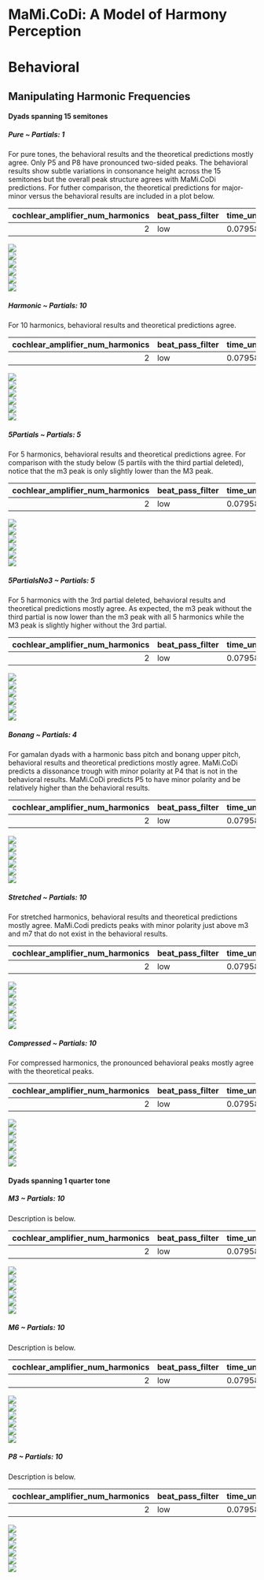 MaMi.CoDi: A Model of Harmony Perception
================

# Behavioral

## Manipulating Harmonic Frequencies

#### Dyads spanning 15 semitones

##### Pure ~ Partials: 1

For pure tones, the behavioral results and the theoretical predictions
mostly agree. Only P5 and P8 have pronounced two-sided peaks. The
behavioral results show subtle variations in consonance height across
the 15 semitones but the overall peak structure agrees with MaMi.CoDi
predictions. For futher comparison, the theoretical predictions for
major-minor versus the behavioral results are included in a plot below.

| cochlear_amplifier_num_harmonics | beat_pass_filter | time_uncertainty | space_uncertainty | smoothing_sigma | pseudo_octave |
|---:|:---|:---|:---|---:|---:|
| 2 | low | 0.07958 | 0.07958 | 0.2 | 2 |

![](man/figures/README-unnamed-chunk-4-1.png)<!-- -->  
![](man/figures/README-unnamed-chunk-4-2.png)<!-- -->  
![](man/figures/README-unnamed-chunk-4-3.png)<!-- -->  
![](man/figures/README-unnamed-chunk-4-4.png)<!-- -->  
![](man/figures/README-unnamed-chunk-4-5.png)<!-- -->  
![](man/figures/README-unnamed-chunk-4-6.png)<!-- -->

##### Harmonic ~ Partials: 10

For 10 harmonics, behavioral results and theoretical predictions agree.

| cochlear_amplifier_num_harmonics | beat_pass_filter | time_uncertainty | space_uncertainty | smoothing_sigma | pseudo_octave |
|---:|:---|:---|:---|---:|---:|
| 2 | low | 0.07958 | 0.07958 | 0.2 | 2 |

![](man/figures/README-unnamed-chunk-4-7.png)<!-- -->  
![](man/figures/README-unnamed-chunk-4-8.png)<!-- -->  
![](man/figures/README-unnamed-chunk-4-9.png)<!-- -->  
![](man/figures/README-unnamed-chunk-4-10.png)<!-- -->  
![](man/figures/README-unnamed-chunk-4-11.png)<!-- -->  
![](man/figures/README-unnamed-chunk-4-12.png)<!-- -->

##### 5Partials ~ Partials: 5

For 5 harmonics, behavioral results and theoretical predictions agree.
For comparison with the study below (5 partils with the third partial
deleted), notice that the m3 peak is only slightly lower than the M3
peak.

| cochlear_amplifier_num_harmonics | beat_pass_filter | time_uncertainty | space_uncertainty | smoothing_sigma | pseudo_octave |
|---:|:---|:---|:---|---:|---:|
| 2 | low | 0.07958 | 0.07958 | 0.2 | 2 |

![](man/figures/README-unnamed-chunk-4-13.png)<!-- -->  
![](man/figures/README-unnamed-chunk-4-14.png)<!-- -->  
![](man/figures/README-unnamed-chunk-4-15.png)<!-- -->  
![](man/figures/README-unnamed-chunk-4-16.png)<!-- -->  
![](man/figures/README-unnamed-chunk-4-17.png)<!-- -->  
![](man/figures/README-unnamed-chunk-4-18.png)<!-- -->

##### 5PartialsNo3 ~ Partials: 5

For 5 harmonics with the 3rd partial deleted, behavioral results and
theoretical predictions mostly agree. As expected, the m3 peak without
the third partial is now lower than the m3 peak with all 5 harmonics
while the M3 peak is slightly higher without the 3rd partial.

| cochlear_amplifier_num_harmonics | beat_pass_filter | time_uncertainty | space_uncertainty | smoothing_sigma | pseudo_octave |
|---:|:---|:---|:---|---:|---:|
| 2 | low | 0.07958 | 0.07958 | 0.2 | 2 |

![](man/figures/README-unnamed-chunk-4-19.png)<!-- -->  
![](man/figures/README-unnamed-chunk-4-20.png)<!-- -->  
![](man/figures/README-unnamed-chunk-4-21.png)<!-- -->  
![](man/figures/README-unnamed-chunk-4-22.png)<!-- -->  
![](man/figures/README-unnamed-chunk-4-23.png)<!-- -->  
![](man/figures/README-unnamed-chunk-4-24.png)<!-- -->

##### Bonang ~ Partials: 4

For gamalan dyads with a harmonic bass pitch and bonang upper pitch,
behavioral results and theoretical predictions mostly agree. MaMi.CoDi
predicts a dissonance trough with minor polarity at P4 that is not in
the behavioral results. MaMi.CoDi predicts P5 to have minor polarity and
be relatively higher than the behavioral results.

| cochlear_amplifier_num_harmonics | beat_pass_filter | time_uncertainty | space_uncertainty | smoothing_sigma | pseudo_octave |
|---:|:---|:---|:---|---:|---:|
| 2 | low | 0.07958 | 0.07958 | 0.2 | 2 |

![](man/figures/README-unnamed-chunk-4-25.png)<!-- -->  
![](man/figures/README-unnamed-chunk-4-26.png)<!-- -->  
![](man/figures/README-unnamed-chunk-4-27.png)<!-- -->  
![](man/figures/README-unnamed-chunk-4-28.png)<!-- -->  
![](man/figures/README-unnamed-chunk-4-29.png)<!-- -->  
![](man/figures/README-unnamed-chunk-4-30.png)<!-- -->

##### Stretched ~ Partials: 10

For stretched harmonics, behavioral results and theoretical predictions
mostly agree. MaMi.Codi predicts peaks with minor polarity just above m3
and m7 that do not exist in the behavioral results.

| cochlear_amplifier_num_harmonics | beat_pass_filter | time_uncertainty | space_uncertainty | smoothing_sigma | pseudo_octave |
|---:|:---|:---|:---|---:|---:|
| 2 | low | 0.07958 | 0.07958 | 0.2 | 2.1 |

![](man/figures/README-unnamed-chunk-4-31.png)<!-- -->  
![](man/figures/README-unnamed-chunk-4-32.png)<!-- -->  
![](man/figures/README-unnamed-chunk-4-33.png)<!-- -->  
![](man/figures/README-unnamed-chunk-4-34.png)<!-- -->  
![](man/figures/README-unnamed-chunk-4-35.png)<!-- -->  
![](man/figures/README-unnamed-chunk-4-36.png)<!-- -->

##### Compressed ~ Partials: 10

For compressed harmonics, the pronounced behavioral peaks mostly agree
with the theoretical peaks.

| cochlear_amplifier_num_harmonics | beat_pass_filter | time_uncertainty | space_uncertainty | smoothing_sigma | pseudo_octave |
|---:|:---|:---|:---|---:|---:|
| 2 | low | 0.07958 | 0.07958 | 0.2 | 1.9 |

![](man/figures/README-unnamed-chunk-4-37.png)<!-- -->  
![](man/figures/README-unnamed-chunk-4-38.png)<!-- -->  
![](man/figures/README-unnamed-chunk-4-39.png)<!-- -->  
![](man/figures/README-unnamed-chunk-4-40.png)<!-- -->  
![](man/figures/README-unnamed-chunk-4-41.png)<!-- -->  
![](man/figures/README-unnamed-chunk-4-42.png)<!-- -->

#### Dyads spanning 1 quarter tone

##### M3 ~ Partials: 10

Description is below.

| cochlear_amplifier_num_harmonics | beat_pass_filter | time_uncertainty | space_uncertainty | smoothing_sigma | pseudo_octave |
|---:|:---|:---|:---|---:|---:|
| 2 | low | 0.07958 | 0.07958 | 0.035 | 2 |

![](man/figures/README-unnamed-chunk-4-43.png)<!-- -->  
![](man/figures/README-unnamed-chunk-4-44.png)<!-- -->  
![](man/figures/README-unnamed-chunk-4-45.png)<!-- -->  
![](man/figures/README-unnamed-chunk-4-46.png)<!-- -->  
![](man/figures/README-unnamed-chunk-4-47.png)<!-- -->  
![](man/figures/README-unnamed-chunk-4-48.png)<!-- -->

##### M6 ~ Partials: 10

Description is below.

| cochlear_amplifier_num_harmonics | beat_pass_filter | time_uncertainty | space_uncertainty | smoothing_sigma | pseudo_octave |
|---:|:---|:---|:---|---:|---:|
| 2 | low | 0.07958 | 0.07958 | 0.035 | 2 |

![](man/figures/README-unnamed-chunk-4-49.png)<!-- -->  
![](man/figures/README-unnamed-chunk-4-50.png)<!-- -->  
![](man/figures/README-unnamed-chunk-4-51.png)<!-- -->  
![](man/figures/README-unnamed-chunk-4-52.png)<!-- -->  
![](man/figures/README-unnamed-chunk-4-53.png)<!-- -->  
![](man/figures/README-unnamed-chunk-4-54.png)<!-- -->

##### P8 ~ Partials: 10

Description is below.

| cochlear_amplifier_num_harmonics | beat_pass_filter | time_uncertainty | space_uncertainty | smoothing_sigma | pseudo_octave |
|---:|:---|:---|:---|---:|---:|
| 2 | low | 0.07958 | 0.07958 | 0.035 | 2 |

![](man/figures/README-unnamed-chunk-4-55.png)<!-- -->  
![](man/figures/README-unnamed-chunk-4-56.png)<!-- -->  
![](man/figures/README-unnamed-chunk-4-57.png)<!-- -->  
![](man/figures/README-unnamed-chunk-4-58.png)<!-- -->  
![](man/figures/README-unnamed-chunk-4-59.png)<!-- -->  
![](man/figures/README-unnamed-chunk-4-60.png)<!-- -->
